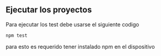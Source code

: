 ## Ejecutar los proyectos
Para ejecutar los test debe usarse el siguiente codigo
~~~ 
npm test
  ~~~
para esto es requerido tener instalado npm en el dispositivo